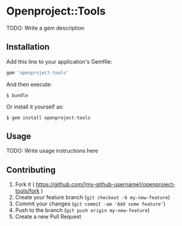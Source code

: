 # Openproject::Tools

TODO: Write a gem description

## Installation

Add this line to your application's Gemfile:

```ruby
gem 'openproject-tools'
```

And then execute:

    $ bundle

Or install it yourself as:

    $ gem install openproject-tools

## Usage

TODO: Write usage instructions here

## Contributing

1. Fork it ( https://github.com/[my-github-username]/openproject-tools/fork )
2. Create your feature branch (`git checkout -b my-new-feature`)
3. Commit your changes (`git commit -am 'Add some feature'`)
4. Push to the branch (`git push origin my-new-feature`)
5. Create a new Pull Request
